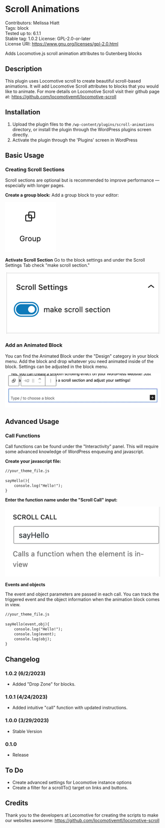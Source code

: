 # Scroll Animations
Contributors:      Melissa Hiatt  
Tags:              block  
Tested up to:      6.1.1  
Stable tag:        1.0.2
License:           GPL-2.0-or-later  
License URI:       https://www.gnu.org/licenses/gpl-2.0.html  

Adds Locomotive.js scroll animation attributes to Gutenberg blocks

## Description
This plugin uses Locomotive scroll to create beautiful scroll-based animations. It will add Locomotive Scroll attributes to blocks that you would like to animate. For more details on Locomotive Scroll visit their github page at: https://github.com/locomotivemtl/locomotive-scroll


## Installation

1. Upload the plugin files to the `/wp-content/plugins/scroll-animations` directory, or install the plugin through the WordPress plugins screen directly.
1. Activate the plugin through the 'Plugins' screen in WordPress


## Basic Usage

### Creating Scroll Sections
Scroll sections are optional but is recommended to improve performance — especially with longer pages.

**Create a group block:**
Add a group block to your editor:


![Group Block Icon](/assets/images/group-block.png)

**Activate Scroll Section**
Go to the block settings and under the Scroll Settings Tab check "make scroll section."


![Scroll Section Toggle](/assets/images/scroll-section-tab.png)

### Add an Animated Block
You can find the Animated Block under the "Design" category in your block menu. Add the block and drop whatever you need animated inside of the block.
Settings can be adjusted in the block menu.


![Animated Block](/assets/images/animated-block.png)

## Advanced Usage

### Call Functions
Call functions can be found under the "Interactivity" panel. This will require some advanced knowledge of WordPress enqueuing and javascript.

**Create your javascript file:**


    //your_theme_file.js

    sayHello(){
        console.log("Hello!");
    }


**Enter the function name under the "Scroll Call" input:**


![Scroll Call](/assets/images/scroll-call.png)


**Events and objects**

The event and object parameters are passed in each call. You can track the triggered event and the object 
information when the animation block comes in view.

    //your_theme_file.js

    sayHello(event,obj){
        console.log("Hello!");
        console.log(event);
        console.log(obj);
    }




## Changelog
### 1.0.2 (6/2/2023)
* Added "Drop Zone" for blocks.

### 1.0.1 (4/24/2023)
* Added intuitive "call" function with updated instructions.

### 1.0.0 (3/29/2023)
* Stable Version 

### 0.1.0
* Release

## To Do
* Create advanced settings for Locomotive instance options
* Create a filter for a scrollTo() target on links and buttons.

## Credits
Thank you to the developers at Locomotive for creating the scripts to make our websites awesome:
https://github.com/locomotivemtl/locomotive-scroll
